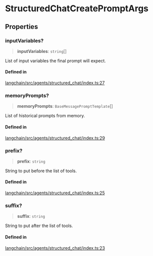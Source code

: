 StructuredChatCreatePromptArgs
==============================

Properties[​](#properties "Direct link to Properties")
------------------------------------------------------

### inputVariables?[​](#inputvariables "Direct link to inputVariables?")

> **inputVariables**: `string`\[\]

List of input variables the final prompt will expect.

#### Defined in[​](#defined-in "Direct link to Defined in")

[langchain/src/agents/structured\_chat/index.ts:27](https://github.com/hwchase17/langchainjs/blob/46e1734/langchain/src/agents/structured_chat/index.ts#L27)

### memoryPrompts?[​](#memoryprompts "Direct link to memoryPrompts?")

> **memoryPrompts**: `BaseMessagePromptTemplate`\[\]

List of historical prompts from memory.

#### Defined in[​](#defined-in-1 "Direct link to Defined in")

[langchain/src/agents/structured\_chat/index.ts:29](https://github.com/hwchase17/langchainjs/blob/46e1734/langchain/src/agents/structured_chat/index.ts#L29)

### prefix?[​](#prefix "Direct link to prefix?")

> **prefix**: `string`

String to put before the list of tools.

#### Defined in[​](#defined-in-2 "Direct link to Defined in")

[langchain/src/agents/structured\_chat/index.ts:25](https://github.com/hwchase17/langchainjs/blob/46e1734/langchain/src/agents/structured_chat/index.ts#L25)

### suffix?[​](#suffix "Direct link to suffix?")

> **suffix**: `string`

String to put after the list of tools.

#### Defined in[​](#defined-in-3 "Direct link to Defined in")

[langchain/src/agents/structured\_chat/index.ts:23](https://github.com/hwchase17/langchainjs/blob/46e1734/langchain/src/agents/structured_chat/index.ts#L23)